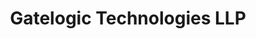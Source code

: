 ---
title: "Gatelogic Technologies LLP"
url: /kannur/gatelogic-technologies-llp/
shop: Elektronik
---